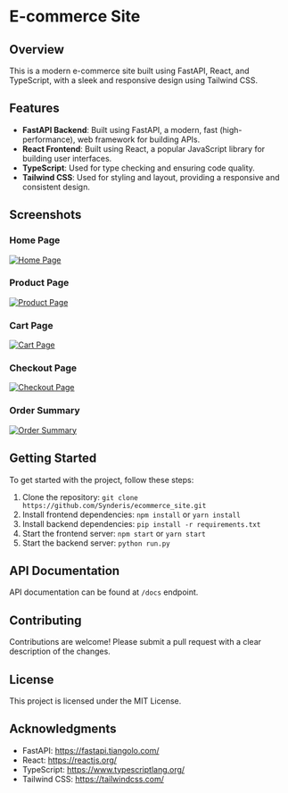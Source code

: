 # E-commerce Site

## Overview

This is a modern e-commerce site built using FastAPI, React, and TypeScript, with a sleek and responsive design using Tailwind CSS.

## Features

* **FastAPI Backend**: Built using FastAPI, a modern, fast (high-performance), web framework for building APIs.
* **React Frontend**: Built using React, a popular JavaScript library for building user interfaces.
* **TypeScript**: Used for type checking and ensuring code quality.
* **Tailwind CSS**: Used for styling and layout, providing a responsive and consistent design.

## Screenshots

### Home Page

[![Home Page](https://i.imgur.com/owrXHc8.jpeg)](https://i.imgur.com/owrXHc8.jpeg)

### Product Page

[![Product Page](https://i.imgur.com/5IIFtF3.jpeg)](https://i.imgur.com/5IIFtF3.jpeg)

### Cart Page

[![Cart Page](https://i.imgur.com/9BxSvbY.png)](https://i.imgur.com/9BxSvbY.png)

### Checkout Page

[![Checkout Page](https://i.imgur.com/GVpLJrT.png)](https://i.imgur.com/GVpLJrT.png)

### Order Summary

[![Order Summary](https://i.imgur.com/wskFkaT.png)](https://i.imgur.com/wskFkaT.png)

## Getting Started

To get started with the project, follow these steps:

1. Clone the repository: `git clone https://github.com/Synderis/ecommerce_site.git`
2. Install frontend dependencies: `npm install` or `yarn install`
3. Install backend dependencies: `pip install -r requirements.txt`
4. Start the frontend server: `npm start` or `yarn start`
5. Start the backend server: `python run.py`


## API Documentation

API documentation can be found at `/docs` endpoint.

## Contributing

Contributions are welcome! Please submit a pull request with a clear description of the changes.

## License

This project is licensed under the MIT License.

## Acknowledgments

* FastAPI: <https://fastapi.tiangolo.com/>
* React: <https://reactjs.org/>
* TypeScript: <https://www.typescriptlang.org/>
* Tailwind CSS: <https://tailwindcss.com/>